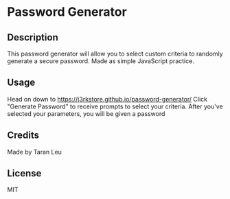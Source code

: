 # Password Generator

## Description

This password generator will allow you to select custom criteria to randomly generate a secure password.
Made as simple JavaScript practice.

## Usage

Head on down to https://j3rkstore.github.io/password-generator/
Click "Generate Password" to receive prompts to select your criteria. After you've selected your parameters, you will be given a password

## Credits

Made by Taran Leu

## License

MIT
